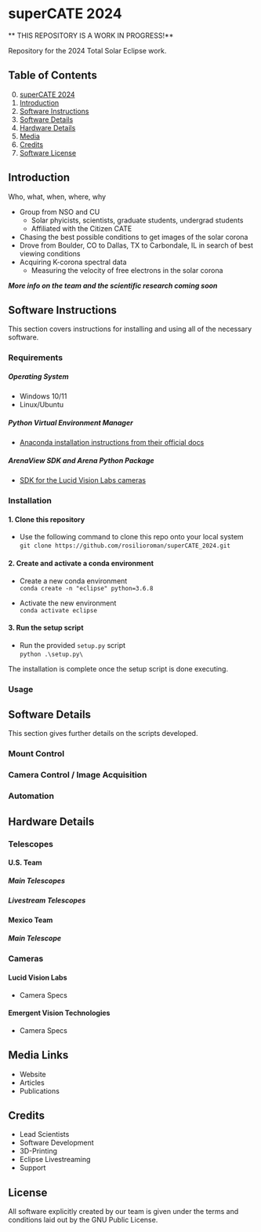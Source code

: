 # superCATE 2024
** THIS REPOSITORY IS A WORK IN PROGRESS!**

Repository for the 2024 Total Solar Eclipse work.

## Table of Contents
0. [superCATE 2024](#supercate-2024)
1. [Introduction](#introduction)
2. [Software Instructions](#software-instructions)
3. [Software Details](#software)
4. [Hardware Details](#hardware-details)
4. [Media](#media-links)
5. [Credits](#credits)
6. [Software License](#license)

## Introduction 
Who, what, when, where, why

- Group from NSO and CU 
    - Solar phyicists, scientists, graduate students, undergrad students
    - Affiliated with the Citizen CATE 
- Chasing the best possible conditions to get images of the solar corona
- Drove from Boulder, CO to Dallas, TX to Carbondale, IL in search of best viewing conditions
- Acquiring K-corona spectral data
    - Measuring the velocity of free electrons in the solar corona

***More info on the team and the scientific research coming soon***

## Software Instructions
This section covers instructions for installing and using all of the necessary software.

### Requirements
##### Operating System
- Windows 10/11
- Linux/Ubuntu

##### Python Virtual Environment Manager
- [Anaconda installation instructions from their official docs](https://docs.anaconda.com/free/anaconda/install/windows/)

##### ArenaView SDK and Arena Python Package
- [SDK for the Lucid Vision Labs cameras](https://thinklucid.com/downloads-hub/)

### Installation
#### 1. Clone this repository
- Use the following command to clone this repo onto your local system  
`git clone https://github.com/rosilioroman/superCATE_2024.git`
#### 2. Create and activate a conda environment
- Create a new conda environment  
`conda create -n "eclipse" python=3.6.8`  

- Activate the new environment  
`conda activate eclipse`  

#### 3. Run the setup script
- Run the provided `setup.py` script  
`python .\setup.py\`  

The installation is complete once the setup script is done executing.

### Usage

## Software Details
This section gives further details on the scripts developed.

### Mount Control

### Camera Control / Image Acquisition

### Automation

## Hardware Details

### Telescopes

#### U.S. Team
##### Main Telescopes

##### Livestream Telescopes

#### Mexico Team
##### Main Telescope

### Cameras
#### Lucid Vision Labs
- Camera Specs

#### Emergent Vision Technologies
- Camera Specs

## Media Links
- Website
- Articles
- Publications

## Credits
- Lead Scientists
- Software Development
- 3D-Printing
- Eclipse Livestreaming
- Support

## License
All software explicitly created by our team is given under the terms and conditions laid out by the GNU Public License.